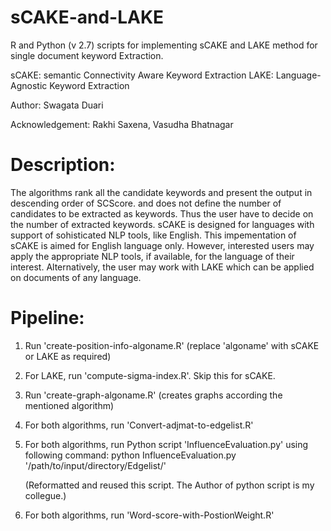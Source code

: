 # sCAKE-and-LAKE

R and Python (v 2.7) scripts for implementing sCAKE and LAKE method for single document keyword Extraction.

sCAKE: semantic Connectivity Aware Keyword Extraction
LAKE: Language-Agnostic Keyword Extraction

Author: Swagata Duari

Acknowledgement: Rakhi Saxena, Vasudha Bhatnagar

Description:
============

The algorithms rank all the candidate keywords and present the output in descending order of SCScore. and does not define the number of candidates to be extracted as keywords.
Thus the user have to decide on the number of extracted keywords. sCAKE is designed for languages with support of sohisticated NLP tools, like English. This impementation of sCAKE is aimed for English language only. However, interested users may apply the appropriate NLP tools, if available, for the language of their interest. Alternatively, the user may work with LAKE which can be applied on documents of any language.

Pipeline:
=========
1. Run 'create-position-info-algoname.R' (replace 'algoname' with sCAKE or LAKE as required)
2. For LAKE, run 'compute-sigma-index.R'. Skip this for sCAKE.
3. Run 'create-graph-algoname.R' (creates graphs according the mentioned algorithm)
4. For both algorithms, run 'Convert-adjmat-to-edgelist.R'
5. For both algorithms, run Python script 'InfluenceEvaluation.py' using following command:
        python InfluenceEvaluation.py '/path/to/input/directory/Edgelist/'
   
   (Reformatted and reused this script. The Author of python script is my collegue.)
6. For both algorithms, run 'Word-score-with-PostionWeight.R'
